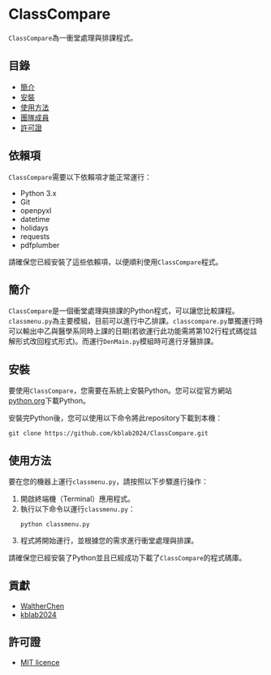# ClassCompare

`ClassCompare`為一衝堂處理與排課程式。

## 目錄

- [簡介](#簡介)
- [安裝](#安裝)
- [使用方法](#使用方法)
- [團隊成員](#團隊成員)
- [許可證](#許可證)
 

## 依賴項

`ClassCompare`需要以下依賴項才能正常運行：

- Python 3.x
- Git
- openpyxl
- datetime
- holidays
- requests
- pdfplumber

請確保您已經安裝了這些依賴項，以便順利使用`ClassCompare`程式。

## 簡介

`ClassCompare`是一個衝堂處理與排課的Python程式，可以讓您比較課程。`classmenu.py`為主要模組，目前可以進行中乙排課。`classcompare.py`單獨運行時可以輸出中乙與醫學系同時上課的日期(若欲運行此功能需將第102行程式碼從註解形式改回程式形式)。而運行`DenMain.py`模組時可進行牙醫排課。

## 安裝

要使用`ClassCompare`，您需要在系統上安裝Python。您可以從官方網站[python.org](https://www.python.org/)下載Python。

安裝完Python後，您可以使用以下命令將此repository下載到本機：

```
git clone https://github.com/kblab2024/ClassCompare.git
```

## 使用方法
要在您的機器上運行`classmenu.py`，請按照以下步驟進行操作：

1. 開啟終端機（Terminal）應用程式。
2. 執行以下命令以運行`classmenu.py`：
    ```
    python classmenu.py
    ```
3. 程式將開始運行，並根據您的需求進行衝堂處理與排課。

請確保您已經安裝了Python並且已經成功下載了`ClassCompare`的程式碼庫。

## 貢獻

- [WaltherChen](https://github.com/WalterChen)
- [kblab2024](https://github.com/kblab2024)

## 許可證
- [MIT licence](https://opensource.org/licenses/MIT)
